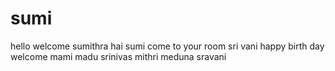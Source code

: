 # sumi
hello welcome sumithra
hai sumi come to your room
sri vani
happy birth day
welcome mami
madu
srinivas
mithri
meduna
sravani
